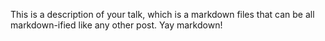 <!-- ---
title: "Talk 1 on Relevant Topic in Your Field"
collection: talks
type: "Talk"
permalink: /talks/2012-03-01-talk-1
venue: "UC San Francisco, Department of Testing"
date: 2012-03-01
location: "San Francisco, California"
--- -->

This is a description of your talk, which is a markdown files that can be all markdown-ified like any other post. Yay markdown!
